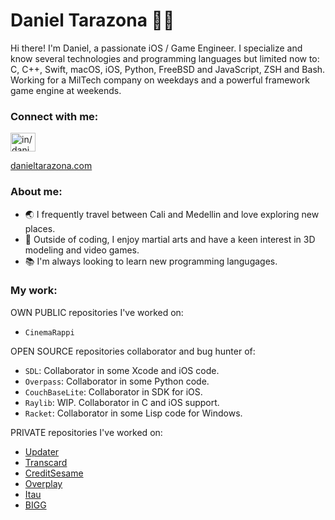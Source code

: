 # Daniel Tarazona 👨‍💻

Hi there! I'm Daniel, a passionate iOS / Game Engineer. 
I specialize and know several technologies and programming languages but limited now to:
C, C++, Swift, macOS, iOS, Python, FreeBSD and JavaScript, ZSH and Bash.
Working for a MilTech company on weekdays and a powerful framework game engine at weekends.

<h3 align="left">Connect with me:</h3>
<p align="left">
<a href="https://www.linkedin.com/in/danieltarazona" target="blank"><img align="center" src="https://raw.githubusercontent.com/rahuldkjain/github-profile-readme-generator/master/src/images/icons/Social/linked-in-alt.svg" alt="in/danieltarazona" height="30" width="40" /></a>
</p>
<a href="https://danieltarazona.com" target="blank">danieltarazona.com</a>

<h3 align="left">About me:</h3>

- 🌏 I frequently travel between Cali and Medellin and love exploring new places.
- 💪 Outside of coding, I enjoy martial arts and have a keen interest in 3D modeling and video games.
- 📚 I'm always looking to learn new programming langugages.

<h3 align="left">My work:</h3>

OWN PUBLIC repositories I've worked on:
- `CinemaRappi`

OPEN SOURCE repositories collaborator and bug hunter of:

- `SDL`: Collaborator in some Xcode and iOS code.
- `Overpass`: Collaborator in some Python code.
- `CouchBaseLite`: Collaborator in SDK for iOS.
- `Raylib`: WIP. Collaborator in C and iOS support.
- `Racket`: Collaborator in some Lisp code for Windows.

PRIVATE repositories I've worked on:



- <a href="https://Updater.com" target="blank">Updater</a>
- <a href="https://Transcard.com" target="blank">Transcard</a>
- <a href="https://CreditSesame.com" target="blank">CreditSesame</a>
- <a href="https://Overplay.com" target="blank">Overplay</a>
- <a href="https://www.itau.com.uy/inst/" target="blank">Itau</a>
- <a href="https://BIGG.fit" target="blank">BIGG</a>


